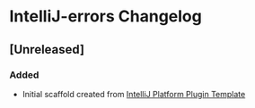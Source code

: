 <!-- Keep a Changelog guide -> https://keepachangelog.com -->

# IntelliJ-errors Changelog

## [Unreleased]
### Added
- Initial scaffold created from [IntelliJ Platform Plugin Template](https://github.com/JetBrains/intellij-platform-plugin-template)
